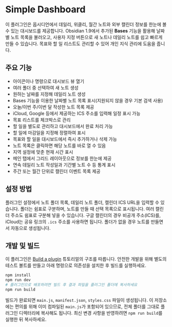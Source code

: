 # Simple Dashboard

이 플러그인은 옵시디언에서 데일리, 위클리, 월간 노트와 외부 캘린더 정보를 한눈에 볼 수 있는 대시보드를 제공합니다. Obsidian 1.9에서 추가된 **Bases** 기능을 활용해 날짜별 노트 목록을 불러오고, 사용자 지정 버튼으로 새 노트나 데일리 노트를 쉽고 빠르게 만들 수 있습니다. 목표와 할 일 리스트도 관리할 수 있어 개인 지식 관리에 도움을 줍니다.

## 주요 기능

- 아이콘이나 명령으로 대시보드 뷰 열기
- 여러 폴더 중 선택하여 새 노트 생성
- 원하는 날짜를 지정해 데일리 노트 생성
- Bases 기능을 이용한 날짜별 노트 목록 표시(지원되지 않을 경우 기본 검색 사용)
- 오늘/이번 주/이번 달 작성한 노트 목록 제공
- iCloud, Google 등에서 제공하는 ICS 주소를 입력해 일정 표시 가능
- 목표 리스트를 체크박스로 관리
- 할 일을 별도로 관리하고 대시보드에서 완료 처리 가능
- 할 일에 마감일을 지정해 정렬하여 표시
- 목표와 할 일을 대시보드에서 즉시 추가하거나 삭제 가능
- 노트 목록은 클릭하면 해당 노트를 바로 열 수 있음
- 지역 설정에 맞춘 현재 시간 표시
- 메인 탭에서 그리드 레이아웃으로 정보를 한눈에 제공
- 연속 데일리 노트 작성일과 기간별 노트 수 등 통계 표시
- 주간 또는 월간 단위로 캘린더 이벤트 목록 제공

## 설정 방법

플러그인 설정에서 노트 폴더 목록, 데일리 노트 폴더, 캘린더 ICS URL을 입력할 수 있습니다. 폴더는 쉼표로 구분하며, 노트를 만들 때 선택 목록으로 표시됩니다. 여러 캘린더 주소도 쉼표로 구분해 넣을 수 있습니다. 구글 캘린더의 경우 비공개 주소(ICS)를, iCloud는 공유 링크의 `.ics` 주소를 사용하면 됩니다.
폴더가 없을 경우 노트를 만들면서 자동으로 생성됩니다.

## 개발 및 빌드

이 플러그인은 [Build a plugin](https://docs.obsidian.md/Plugins/Getting+started/Build+a+plugin) 튜토리얼의 구조를 따릅니다. 안전한 개발을 위해 별도의 테스트 볼트를 만들고 아래 명령으로 의존성을 설치한 후 빌드를 실행하세요.

```bash
npm install
npm run dev
# 플러그인으로 배포하려면 빌드 후 결과 파일을 플러그인 폴더에 복사하세요
npm run build
```

빌드가 완료되면 `main.js`, `manifest.json`, `styles.css` 파일이 생성됩니다. 이 저장소에는 편의를 위해 이미 컴파일된 `main.js`가 포함되어 있으므로, 전체 폴더를 그대로 플러그인 디렉터리에 복사해도 됩니다. 최신 변경 사항을 반영하려면 `npm run build`를 실행한 뒤 복사하세요.
